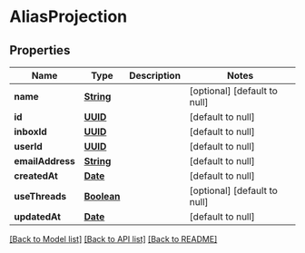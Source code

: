 # AliasProjection
## Properties

Name | Type | Description | Notes
------------ | ------------- | ------------- | -------------
**name** | [**String**](string) |  | [optional] [default to null]
**id** | [**UUID**](UUID) |  | [default to null]
**inboxId** | [**UUID**](UUID) |  | [default to null]
**userId** | [**UUID**](UUID) |  | [default to null]
**emailAddress** | [**String**](string) |  | [default to null]
**createdAt** | [**Date**](DateTime) |  | [default to null]
**useThreads** | [**Boolean**](boolean) |  | [optional] [default to null]
**updatedAt** | [**Date**](DateTime) |  | [default to null]

[[Back to Model list]](../README#documentation-for-models) [[Back to API list]](../README#documentation-for-api-endpoints) [[Back to README]](../README)

